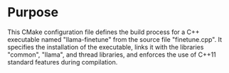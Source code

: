 # Purpose
This CMake configuration file defines the build process for a C++ executable named "llama-finetune" from the source file "finetune.cpp". It specifies the installation of the executable, links it with the libraries "common", "llama", and thread libraries, and enforces the use of C++11 standard features during compilation.
